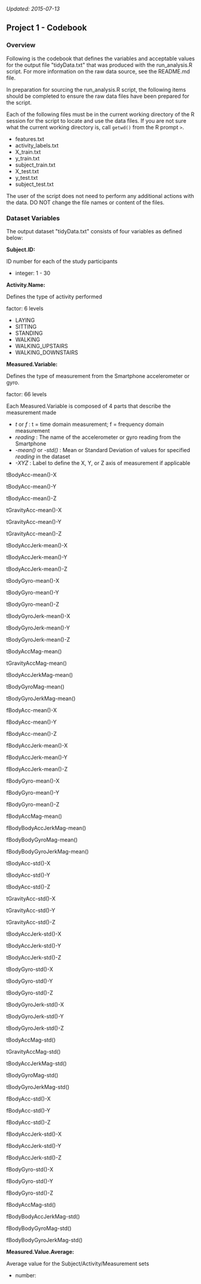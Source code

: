 *Updated: 2015-07-13*

## Project 1 - Codebook

### Overview

Following is the codebook that defines the variables and acceptable values
for the output file "tidyData.txt" that was produced with the run_analysis.R
script.  For more information on the raw data source, see the README.md file.

In preparation for sourcing the run_analysis.R script, the following items should
be completed to ensure the raw data files have been prepared for the script.

Each of the following files must be in the current working directory of the 
R session for the script to locate and use the data files.  If you are not sure
what the current working directory is, call `getwd()` from the R prompt `>`.

- features.txt
- activity_labels.txt
- X_train.txt
- y_train.txt
- subject_train.txt
- X_test.txt
- y_test.txt
- subject_test.txt

The user of the script does not need to perform any additional actions with 
the data.  DO NOT change the file names or content of the files.

### Dataset Variables

The output dataset "tidyData.txt" consists of four variables as defined below:

**Subject.ID:**

ID number for each of the study participants

- integer: 1 - 30    


**Activity.Name:**

Defines the type of activity performed

factor: 6 levels

- LAYING
- SITTING
- STANDING
- WALKING
- WALKING_UPSTAIRS
- WALKING_DOWNSTAIRS

**Measured.Variable:**

Defines the type of measurement from the Smartphone accelerometer or gyro.
                                        
factor: 66 levels

Each Measured.Variable is composed of 4 parts that describe the measurement made

- *t* or *f* : t = time domain measurement; f = frequency domain measurement
- *reading* : The name of the accelerometer or gyro reading from the Smartphone
- *-mean()* or *-std()* : Mean or Standard Deviation of values for specified *reading* in the dataset
- *-XYZ* : Label to define the X, Y, or Z axis of measurement if applicable

tBodyAcc-mean()-X

tBodyAcc-mean()-Y

tBodyAcc-mean()-Z

tGravityAcc-mean()-X

tGravityAcc-mean()-Y

tGravityAcc-mean()-Z

tBodyAccJerk-mean()-X

tBodyAccJerk-mean()-Y

tBodyAccJerk-mean()-Z

tBodyGyro-mean()-X

tBodyGyro-mean()-Y

tBodyGyro-mean()-Z

tBodyGyroJerk-mean()-X

tBodyGyroJerk-mean()-Y

tBodyGyroJerk-mean()-Z

tBodyAccMag-mean()

tGravityAccMag-mean()

tBodyAccJerkMag-mean()

tBodyGyroMag-mean()

tBodyGyroJerkMag-mean()

fBodyAcc-mean()-X

fBodyAcc-mean()-Y

fBodyAcc-mean()-Z

fBodyAccJerk-mean()-X

fBodyAccJerk-mean()-Y

fBodyAccJerk-mean()-Z

fBodyGyro-mean()-X

fBodyGyro-mean()-Y

fBodyGyro-mean()-Z

fBodyAccMag-mean()

fBodyBodyAccJerkMag-mean()

fBodyBodyGyroMag-mean()

fBodyBodyGyroJerkMag-mean()

tBodyAcc-std()-X

tBodyAcc-std()-Y

tBodyAcc-std()-Z

tGravityAcc-std()-X

tGravityAcc-std()-Y

tGravityAcc-std()-Z

tBodyAccJerk-std()-X

tBodyAccJerk-std()-Y

tBodyAccJerk-std()-Z

tBodyGyro-std()-X

tBodyGyro-std()-Y

tBodyGyro-std()-Z

tBodyGyroJerk-std()-X

tBodyGyroJerk-std()-Y

tBodyGyroJerk-std()-Z

tBodyAccMag-std()

tGravityAccMag-std()

tBodyAccJerkMag-std()

tBodyGyroMag-std()

tBodyGyroJerkMag-std()

fBodyAcc-std()-X

fBodyAcc-std()-Y

fBodyAcc-std()-Z

fBodyAccJerk-std()-X

fBodyAccJerk-std()-Y

fBodyAccJerk-std()-Z

fBodyGyro-std()-X

fBodyGyro-std()-Y

fBodyGyro-std()-Z

fBodyAccMag-std()

fBodyBodyAccJerkMag-std()

fBodyBodyGyroMag-std()

fBodyBodyGyroJerkMag-std()


**Measured.Value.Average:**

Average value for the Subject/Activity/Measurement sets

- number:
